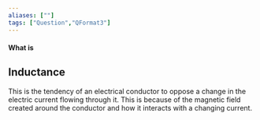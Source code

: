 ```yaml
---
aliases: [""]
tags: ["Question","QFormat3"]
---
```


#### What is
## Inductance
This is the tendency of an electrical conductor to oppose a change in the electric current flowing through it. This is because of the magnetic field created around the conductor and how it interacts with a changing current.